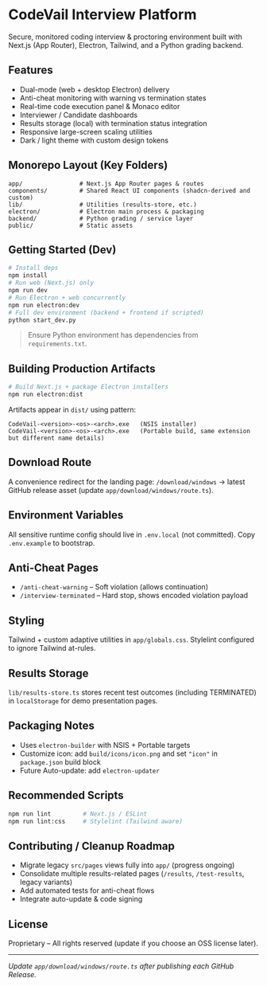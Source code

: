 # CodeVail Interview Platform

Secure, monitored coding interview & proctoring environment built with Next.js (App Router), Electron, Tailwind, and a Python grading backend.

## Features
- Dual-mode (web + desktop Electron) delivery
- Anti-cheat monitoring with warning vs termination states
- Real-time code execution panel & Monaco editor
- Interviewer / Candidate dashboards
- Results storage (local) with termination status integration
- Responsive large-screen scaling utilities
- Dark / light theme with custom design tokens

## Monorepo Layout (Key Folders)
```
app/                # Next.js App Router pages & routes
components/         # Shared React UI components (shadcn-derived and custom)
lib/                # Utilities (results-store, etc.)
electron/           # Electron main process & packaging
backend/            # Python grading / service layer
public/             # Static assets
```

## Getting Started (Dev)
```bash
# Install deps
npm install
# Run web (Next.js) only
npm run dev
# Run Electron + web concurrently
npm run electron:dev
# Full dev environment (backend + frontend if scripted)
python start_dev.py
```
> Ensure Python environment has dependencies from `requirements.txt`.

## Building Production Artifacts
```bash
# Build Next.js + package Electron installers
npm run electron:dist
```
Artifacts appear in `dist/` using pattern:
```
CodeVail-<version>-<os>-<arch>.exe   (NSIS installer)
CodeVail-<version>-<os>-<arch>.exe   (Portable build, same extension but different name details)
```

## Download Route
A convenience redirect for the landing page:
`/download/windows` -> latest GitHub release asset (update `app/download/windows/route.ts`).

## Environment Variables
All sensitive runtime config should live in `.env.local` (not committed). Copy `.env.example` to bootstrap.

## Anti-Cheat Pages
- `/anti-cheat-warning` – Soft violation (allows continuation)
- `/interview-terminated` – Hard stop, shows encoded violation payload

## Styling
Tailwind + custom adaptive utilities in `app/globals.css`. Stylelint configured to ignore Tailwind at-rules.

## Results Storage
`lib/results-store.ts` stores recent test outcomes (including TERMINATED) in `localStorage` for demo presentation pages.

## Packaging Notes
- Uses `electron-builder` with NSIS + Portable targets
- Customize icon: add `build/icons/icon.png` and set `"icon"` in `package.json` build block
- Future Auto-update: add `electron-updater`

## Recommended Scripts
```bash
npm run lint         # Next.js / ESLint
npm run lint:css     # Stylelint (Tailwind aware)
```

## Contributing / Cleanup Roadmap
- Migrate legacy `src/pages` views fully into `app/` (progress ongoing)
- Consolidate multiple results-related pages (`/results`, `/test-results`, legacy variants)
- Add automated tests for anti-cheat flows
- Integrate auto-update & code signing

## License
Proprietary – All rights reserved (update if you choose an OSS license later).

---
_Update `app/download/windows/route.ts` after publishing each GitHub Release._
